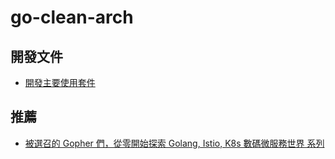 go-clean-arch
===


## 開發文件
- [開發主要使用套件](doc/development/development.md)


## 推薦
- [被選召的 Gopher 們，從零開始探索 Golang, Istio, K8s 數碼微服務世界 系列](https://ithelp.ithome.com.tw/users/20122925/ironman/3537)
